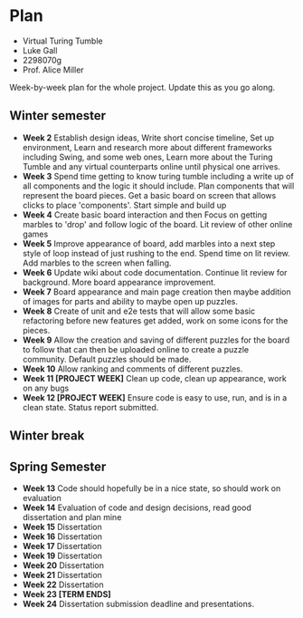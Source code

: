# Plan

* Virtual Turing Tumble
* Luke Gall
* 2298070g
* Prof. Alice Miller

Week-by-week plan for the whole project. Update this as you go along.

## Winter semester
* **Week 2** Establish design ideas, Write short concise timeline, Set up environment, Learn and research more about different frameworks including Swing, and some web ones, Learn more about the Turing Tumble and any virtual counterparts online until physical one arrives. 
* **Week 3** Spend time getting to know turing tumble including a write up of all components and the logic it should include. Plan components that will represent the board pieces. Get a basic board on screen that allows clicks to place 'components'. Start simple and build up
* **Week 4** Create basic board interaction and then Focus on getting marbles to 'drop' and follow logic of the board. Lit review of other online games
* **Week 5** Improve appearance of board, add marbles into a next step style of loop instead of just rushing to the end. Spend time on lit review. Add marbles to the screen when falling.
* **Week 6** Update wiki about code documentation. Continue lit review for background. More board appearance improvement. 
* **Week 7** Board appearance and main page creation then maybe addition of images for parts and ability to maybe open up puzzles.
* **Week 8** Create of unit and e2e tests that will allow some basic refactoring before new features get added, work on some icons for the pieces. 
* **Week 9** Allow the creation and saving of different puzzles for the board to follow that can then be uploaded online to create a puzzle community. Default puzzles should be made. 
* **Week 10** Allow ranking and comments of different puzzles. 
* **Week 11 [PROJECT WEEK]** Clean up code, clean up appearance, work on any bugs
* **Week 12 [PROJECT WEEK]** Ensure code is easy to use, run, and is in a clean state. Status report submitted.

## Winter break

## Spring Semester

* **Week 13** Code should hopefully be in a nice state, so should work on evaluation
* **Week 14** Evaluation of code and design decisions, read good dissertation and plan mine
* **Week 15** Dissertation
* **Week 16** Dissertation
* **Week 17** Dissertation
* **Week 19** Dissertation
* **Week 20** Dissertation
* **Week 21** Dissertation
* **Week 22** Dissertation
* **Week 23 [TERM ENDS]**
* **Week 24** Dissertation submission deadline and presentations.

